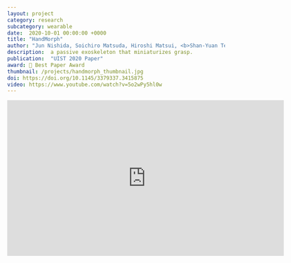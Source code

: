 ```yaml
---
layout: project
category: research
subcategory: wearable
date:  2020-10-01 00:00:00 +0000
title: "HandMorph"
author: "Jun Nishida, Soichiro Matsuda, Hiroshi Matsui, <b>Shan-Yuan Teng</b>, Ziwei Liu, Kenji Suzuki, Pedro Lopes"
description:  a passive exoskeleton that miniaturizes grasp.
publication:  "UIST 2020 Paper"
award: 🏅 Best Paper Award
thumbnail: /projects/handmorph_thumbnail.jpg
doi: https://doi.org/10.1145/3379337.3415875
video: https://www.youtube.com/watch?v=5o2wPy5hl0w
---
```


<div class="video-wrapper">
  <iframe width="640" height="360" src="https://www.youtube.com/embed/5o2wPy5hl0w" frameborder="0" allowfullscreen></iframe>
</div>